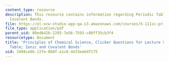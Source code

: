 ```yaml
---
content_type: resource
description: This resource contains information regarding Periodic Table; Ionic and
  Covalent Bonds.
file: https://ol-ocw-studio-app-qa.s3.amazonaws.com/courses/5-111sc-principles-of-chemical-science-fall-2014/3494ce8b12fe8b0fa1c84433eebdf175_MIT5_111F14_Lec9Clkr.pdf
file_type: application/pdf
parent_uid: 89ed642b-2203-7e56-7593-c80ff35cb3f4
resourcetype: Document
title: 'Principles of Chemical Science, Clicker Questions for Lecture 9: Periodic
  Table; Ionic and Covalent Bonds'
uid: 3494ce8b-12fe-8b0f-a1c8-4433eebdf175
---
```

